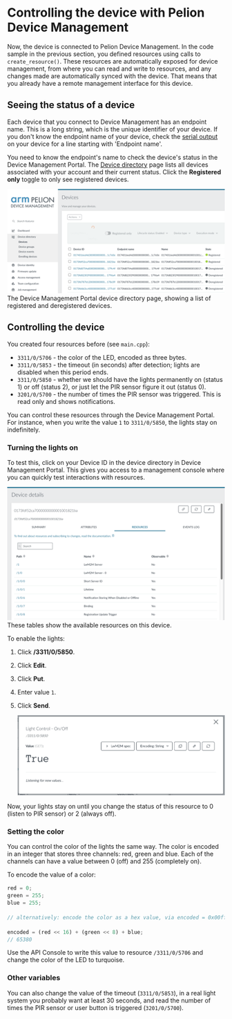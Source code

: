 # Controlling the device with Pelion Device Management

Now, the device is connected to Pelion Device Management. In the code sample in the previous section, you defined resources using calls to `create_resource()`. These resources are automatically exposed for device management, from where you can read and write to resources, and any changes made are automatically synced with the device. That means that you already have a remote management interface for this device.

## Seeing the status of a device

Each device that you connect to Device Management has an endpoint name. This is a long string, which is the unique identifier of your device. If you don't know the endpoint name of your device, check the [serial output](https://os.mbed.com/docs/latest/tutorials/serial-comm.html) on your device for a line starting with 'Endpoint name'.

You need to know the endpoint's name to check the device's status in the Device Management Portal. The [Device directory](https://portal.mbedcloud.com/devices) page lists all devices associated with your account and their current status. Click the **Registered only** toggle to only see registered devices.

<span class="images">![Two connected devices](assets/5_lights1.png)<span>The Device Management Portal device directory page, showing a list of registered and deregistered devices.</span></span>

## Controlling the device

You created four resources before (see `main.cpp`):

* `3311/0/5706` - the color of the LED, encoded as three bytes.
* `3311/0/5853` - the timeout (in seconds) after detection; lights are disabled when this period ends.
* `3311/0/5850` - whether we should have the lights permanently on (status 1) or off (status 2), or just let the PIR sensor figure it out (status 0).
* `3201/0/5700` - the number of times the PIR sensor was triggered. This is read only and shows notifications.

You can control these resources through the Device Management Portal. For instance, when you write the value `1` to `3311/0/5850`, the lights stay on indefinitely.

### Turning the lights on

To test this, click on your Device ID in the device directory in Device Management Portal. This gives you access to a management console where you can quickly test interactions with resources.

<span class="images">![Viewing resources on the device](assets/5_lights2.png)<span>These tables show the available resources on this device.</span></span>

To enable the lights:

1. Click **/3311/0/5850**.
1. Click **Edit**.
1. Click **Put**.
1. Enter value `1`.
1. Click **Send**.

    <span class="images">![Updating the value of a resource](assets/5_lights3.png)</span>

Now, your lights stay on until you change the status of this resource to 0 (listen to PIR sensor) or 2 (always off).

### Setting the color

You can control the color of the lights the same way. The color is encoded in an integer that stores three channels: red, green and blue. Each of the channels can have a value between 0 (off) and 255 (completely on).

To encode the value of a color:

```js
red = 0;
green = 255;
blue = 255;

// alternatively: encode the color as a hex value, via encoded = 0x00ffff

encoded = (red << 16) + (green << 8) + blue;
// 65380
```

Use the API Console to write this value to resource `/3311/0/5706` and change the color of the LED to turquoise.

### Other variables

You can also change the value of the timeout (`3311/0/5853`), in a real light system you probably want at least 30 seconds, and read the number of times the PIR sensor or user button is triggered (`3201/0/5700`).
